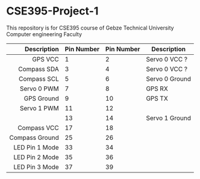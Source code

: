 # CSE395-Project-1
This repository is for CSE395 course of Gebze Technical University Computer engineering Faculty 


|    Description | Pin Number | Pin Number | Description    |
|---------------:|------------|------------|----------------|
| GPS VCC        | 1          | 2          | Servo 0 VCC ?  |
| Compass SDA    | 3          | 4          | Servo 0 VCC ?  |
| Compass SCL    | 5          | 6          | Servo 0 Ground |
| Servo 0 PWM    | 7          | 8          | GPS RX         |
| GPS Ground     | 9          | 10         | GPS TX         |
| Servo 1 PWM    | 11         | 12         |                |
|                | 13         | 14         | Servo 1 Ground |
| Compass VCC    | 17         | 18         |                |
| Compass Ground | 25         | 26         |                |
| LED Pin 1 Mode | 33         | 34         |                |
| LED Pin 2 Mode | 35         | 36         |                |
| LED Pin 3 Mode | 37         | 39         |                |